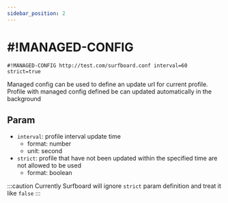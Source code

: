 ```yaml
---
sidebar_position: 2
---
```


# #!MANAGED-CONFIG

```
#!MANAGED-CONFIG http://test.com/surfboard.conf interval=60 strict=true
```

Managed config can be used to define an update url for current profile. 
Profile with managed config defined be can updated automatically in the background

## Param

- `interval`: profile interval update time
    - format: number
    - unit: second
- `strict`: profile that have not been updated within the specified time are not allowed to be used
    - format: boolean

:::caution
Currently Surfboard will ignore `strict` param definition and treat it like `false`
:::